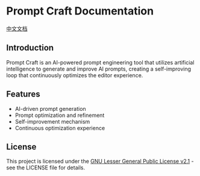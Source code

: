 # Prompt Craft Documentation
[中文文档](docs/zh-CN.md)
## Introduction
Prompt Craft is an AI-powered prompt engineering tool that utilizes artificial intelligence to generate and improve AI prompts, creating a self-improving loop that continuously optimizes the editor experience.

## Features
- AI-driven prompt generation
- Prompt optimization and refinement
- Self-improvement mechanism
- Continuous optimization experience

## License
This project is licensed under the [GNU Lesser General Public License v2.1](LICENSE) - see the LICENSE file for details.
